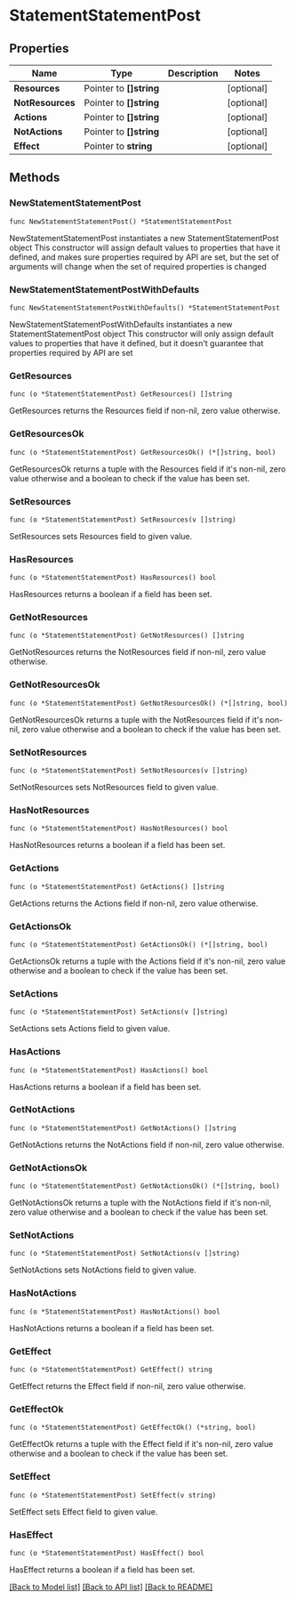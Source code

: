 # StatementStatementPost

## Properties

Name | Type | Description | Notes
------------ | ------------- | ------------- | -------------
**Resources** | Pointer to **[]string** |  | [optional] 
**NotResources** | Pointer to **[]string** |  | [optional] 
**Actions** | Pointer to **[]string** |  | [optional] 
**NotActions** | Pointer to **[]string** |  | [optional] 
**Effect** | Pointer to **string** |  | [optional] 

## Methods

### NewStatementStatementPost

`func NewStatementStatementPost() *StatementStatementPost`

NewStatementStatementPost instantiates a new StatementStatementPost object
This constructor will assign default values to properties that have it defined,
and makes sure properties required by API are set, but the set of arguments
will change when the set of required properties is changed

### NewStatementStatementPostWithDefaults

`func NewStatementStatementPostWithDefaults() *StatementStatementPost`

NewStatementStatementPostWithDefaults instantiates a new StatementStatementPost object
This constructor will only assign default values to properties that have it defined,
but it doesn't guarantee that properties required by API are set

### GetResources

`func (o *StatementStatementPost) GetResources() []string`

GetResources returns the Resources field if non-nil, zero value otherwise.

### GetResourcesOk

`func (o *StatementStatementPost) GetResourcesOk() (*[]string, bool)`

GetResourcesOk returns a tuple with the Resources field if it's non-nil, zero value otherwise
and a boolean to check if the value has been set.

### SetResources

`func (o *StatementStatementPost) SetResources(v []string)`

SetResources sets Resources field to given value.

### HasResources

`func (o *StatementStatementPost) HasResources() bool`

HasResources returns a boolean if a field has been set.

### GetNotResources

`func (o *StatementStatementPost) GetNotResources() []string`

GetNotResources returns the NotResources field if non-nil, zero value otherwise.

### GetNotResourcesOk

`func (o *StatementStatementPost) GetNotResourcesOk() (*[]string, bool)`

GetNotResourcesOk returns a tuple with the NotResources field if it's non-nil, zero value otherwise
and a boolean to check if the value has been set.

### SetNotResources

`func (o *StatementStatementPost) SetNotResources(v []string)`

SetNotResources sets NotResources field to given value.

### HasNotResources

`func (o *StatementStatementPost) HasNotResources() bool`

HasNotResources returns a boolean if a field has been set.

### GetActions

`func (o *StatementStatementPost) GetActions() []string`

GetActions returns the Actions field if non-nil, zero value otherwise.

### GetActionsOk

`func (o *StatementStatementPost) GetActionsOk() (*[]string, bool)`

GetActionsOk returns a tuple with the Actions field if it's non-nil, zero value otherwise
and a boolean to check if the value has been set.

### SetActions

`func (o *StatementStatementPost) SetActions(v []string)`

SetActions sets Actions field to given value.

### HasActions

`func (o *StatementStatementPost) HasActions() bool`

HasActions returns a boolean if a field has been set.

### GetNotActions

`func (o *StatementStatementPost) GetNotActions() []string`

GetNotActions returns the NotActions field if non-nil, zero value otherwise.

### GetNotActionsOk

`func (o *StatementStatementPost) GetNotActionsOk() (*[]string, bool)`

GetNotActionsOk returns a tuple with the NotActions field if it's non-nil, zero value otherwise
and a boolean to check if the value has been set.

### SetNotActions

`func (o *StatementStatementPost) SetNotActions(v []string)`

SetNotActions sets NotActions field to given value.

### HasNotActions

`func (o *StatementStatementPost) HasNotActions() bool`

HasNotActions returns a boolean if a field has been set.

### GetEffect

`func (o *StatementStatementPost) GetEffect() string`

GetEffect returns the Effect field if non-nil, zero value otherwise.

### GetEffectOk

`func (o *StatementStatementPost) GetEffectOk() (*string, bool)`

GetEffectOk returns a tuple with the Effect field if it's non-nil, zero value otherwise
and a boolean to check if the value has been set.

### SetEffect

`func (o *StatementStatementPost) SetEffect(v string)`

SetEffect sets Effect field to given value.

### HasEffect

`func (o *StatementStatementPost) HasEffect() bool`

HasEffect returns a boolean if a field has been set.


[[Back to Model list]](../README.md#documentation-for-models) [[Back to API list]](../README.md#documentation-for-api-endpoints) [[Back to README]](../README.md)


